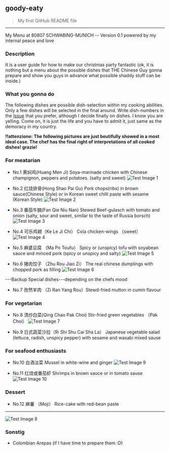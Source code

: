 ## goody-eaty

>My first GitHub README file
---
My Menu at 80807 SCHWABING-MUNICH -- Version 0.1 powered by my internal peace and love
### Description
It is a user guide for how to make our christmas party fantastic
(ok, it is nothing but a menu about the possible dishes that THE Chinese Guy gonna prepare and show you guys in advance what possible shaddy stuff can be inside.)

### What you gonna do
The following dishes are possible dish-selection within my cooking abilities. Only a few dishes will be selected in the final around. Write dish-numbers in the [Issue](https://github.com/marcomeng1/goody-eaty/issues) that you prefer, although I decide finally on dishes. I know you are yelling. Come on, it is just the life and you have to admit it, just same as the demoracy in my country.

**!!attenzione: The following pictures are just beutifully showed in a most ideal case. The chef has the final right of interpretations of all cooked dishes! grazie!**


### For meatarian 
* No.1 黄焖鸡(Huang Men Ji)       Soya-marinade chicken with Chinese champignon, peppers and potatoes. (salty and sweet)
![Test Image 1](Dishes/HuangMenji.jpeg)
* No.2 红烧排骨(Hong Shao Pai Gu)  Pork chops(ribs) in brown sauce(Chinese Style) or in Korean sweet chilli paste with sesame (Korean Style)
![Test Image 2](Dishes/HongShaoPaiGu.jpeg)

* No.3 番茄牛腩(Fan Qie Niu Nan)  Stewed Beef-gulasch with tomato and onion (salty, sour and sweet, similar to the taste of Russia borsch)
![Test Image 3](Dishes/FanQieNiuNan.jpg)

* No.4 可乐鸡翅（Ke Le Ji Chi）    Cola chicken-wings （sweet）
![Test Image 4](Dishes/KeLeJichi.jpeg)

* No.5 麻婆豆腐 （Ma Po Toufu）    Spicy or (unspicy) tofu with soyabean sauce and minced pork (spicy or unspicy and salty)
![Test Image 5](Dishes/MaPoToufu.jpeg)

* No.6 猪肉饺子 （Zhu Rou Jiao Zi） The real chinese dumplings with chopped pork as filling
![Test Image 6](Dishes/JiaoZi.jpg)

---Backup Special dishes---depending on the chefs mood
* No.7 孜然羊肉 （Zi Ran Yang Rou）Stewd-fried mutton in cumin flavour


### For vegetarian
* No.8 清炒白菜(Qing Chao Pak Choi) Stir-fried green vegetables （Pak Choi）
![Test Image 7](Dishes/Shanghaiqing.jpg)

* No.9 日式蔬菜沙拉（Ri Shi Shu Cai Sha La） Japanese vegetable salad (lettuce, radish, unspicy pepper) with sesame and wasabi mixed sause 

### For seafood enthusiasts
* No.10 白酒淡菜 Mussel in white-wine and ginger
![Test Image 9](Dishes/mussel.jpg)

* No.11 红烧或番茄虾 Shrimps in brown sauce or in tomato sause
![Test Image 10](Dishes/FanQieXia.jpg)


### Dessert
* No.12 麻薯 （Moji） Rice-cake with red-bean paste
---
![Test Image 8](Dishes/Moiji.jpg)



### Sonstig
* Colombian Arepas (if I have time to prepare them :D)
